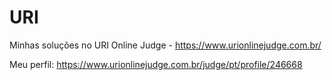 # URI
Minhas soluções no URI Online Judge - https://www.urionlinejudge.com.br/

Meu perfil: https://www.urionlinejudge.com.br/judge/pt/profile/246668
